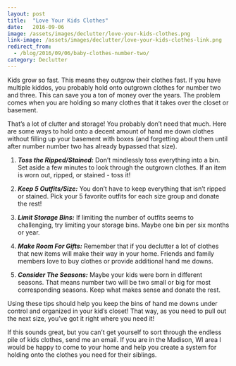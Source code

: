 ```yaml
---
layout: post
title:  "Love Your Kids Clothes"
date:   2016-09-06
image: /assets/images/declutter/love-your-kids-clothes.png
link-image: /assets/images/declutter/love-your-kids-clothes-link.png
redirect_from:
  - /blog/2016/09/06/baby-clothes-number-two/
category: Declutter
---
```


Kids grow so fast. This means they outgrow their clothes fast. If you have multiple kiddos, you probably hold onto outgrown clothes for number two and three. This can save you a ton of money over the years. The problem comes when you are holding so many clothes that it takes over the closet or basement.

That’s a lot of clutter and storage! You probably don’t need that much. Here are some ways to hold onto a decent amount of hand me down clothes without filling up your basement with boxes (and forgetting about them until after number number two has already bypassed that size).

1. ___Toss the Ripped/Stained:___ Don’t mindlessly toss everything into a bin. Set aside a few minutes to look through the outgrown clothes. If an item is worn out, ripped, or stained - toss it!

2. ___Keep 5 Outfits/Size:___ You don’t have to keep everything that isn’t ripped or stained. Pick your 5 favorite outfits for each size group and donate the rest!

3. ___Limit Storage Bins:___  If limiting the number of outfits seems to challenging, try limiting your storage bins. Maybe one bin per six months or year.

4. ___Make Room For Gifts:___ Remember that if you declutter a lot of clothes that new items will make their way in your home. Friends and family members love to buy clothes or provide additional hand me downs.

5. ___Consider The Seasons:___ Maybe your kids were born in different seasons. That means number two will be two small or big for most corresponding seasons. Keep what makes sense and donate the rest.

Using these tips should help you keep the bins of hand me downs under control and organized in your kid’s closet! That way, as you need to pull out the next size, you’ve got it right where you need it!

<p class="call-to-action">If this sounds great, but you can’t get yourself to sort through the endless pile of kids clothes, send me an email. If you are in the Madison, WI area I would be happy to come to your home and help you create a system for holding onto the clothes you need for their siblings.</p>
